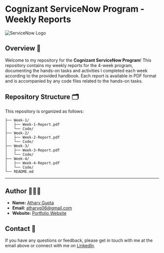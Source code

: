 # Cognizant ServiceNow Program - Weekly Reports

![ServiceNow Logo](https://drive.google.com/uc?export=view&id=1wgKa9ECjqnuZ0c_YBE3D21zYGpH6HGSQ)

## Overview 📖

Welcome to my repository for the **Cognizant ServiceNow Program**! This repository contains my weekly reports for the 4-week program, documenting the hands-on tasks and activities I completed each week according to the provided handbook. Each report is available in PDF format and is accompanied by any code files related to the hands-on tasks.

## Repository Structure 🗂️

This repository is organized as follows:

```plaintext
├── Week-1/
│   ├── Week-1-Report.pdf
│   └── Code/
├── Week-2/
│   ├── Week-2-Report.pdf
│   └── Code/
├── Week-3/
│   ├── Week-3-Report.pdf
│   └── Code/
├── Week-4/
│   ├── Week-4-Report.pdf
│   └── Code/
└── README.md
```
---

## Author 👨🏻‍💻

- **Name:** [Atharv Gupta](https://www.linkedin.com/in/atharvguitarist/)
- **Email:** [atharvg06@gmail.com](mailto:atharvg06@gmail.com)
- **Website:** [Portfolio Website](https://atharvguitarist.github.io/Portfolio-Website/)

## Contact 📱

If you have any questions or feedback, please get in touch with me at the email above or connect with me on [LinkedIn](https://www.linkedin.com/in/atharv-gupta/).
